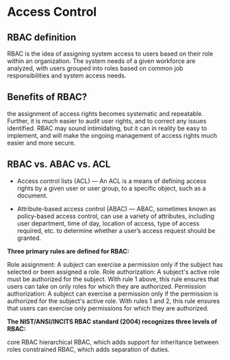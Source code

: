 # Access Control

## RBAC definition

RBAC is the idea of assigning system access to users based on their role within an organization. The system needs of a given workforce are analyzed, with users grouped into roles based on common job responsibilities and system access needs.

## Benefits of RBAC?

the assignment of access rights becomes systematic and repeatable. Further, it is much easier to audit user rights, and to correct any issues identified.
RBAC may sound intimidating, but it can in reality be easy to implement, and will make the ongoing management of access rights much easier and more secure.

## RBAC vs. ABAC vs. ACL

- Access control lists (ACL) — An ACL is a means of defining access rights by a given user or user group, to a specific object, such as a document.

- Attribute-based access control (ABAC) — ABAC, sometimes known as policy-based access control, can use a variety of attributes, including user department, time of day, location of access, type of access required, etc. to determine whether a user’s access request should be granted.

**Three primary rules are defined for RBAC:**

Role assignment: A subject can exercise a permission only if the subject has selected or been assigned a role.
Role authorization: A subject's active role must be authorized for the subject. With rule 1 above, this rule ensures that users can take on only roles for which they are authorized.
Permission authorization: A subject can exercise a permission only if the permission is authorized for the subject's active role. With rules 1 and 2, this rule ensures that users can exercise only permissions for which they are authorized.

**The NIST/ANSI/INCITS RBAC standard (2004) recognizes three levels of RBAC:**

core RBAC
hierarchical RBAC, which adds support for inheritance between roles
constrained RBAC, which adds separation of duties.
